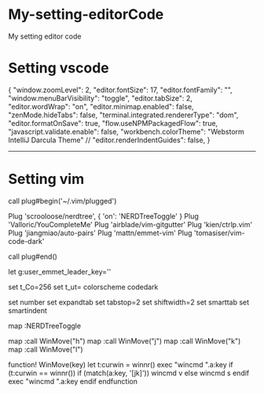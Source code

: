 # My-setting-editorCode
My setting editor code



<h1>Setting vscode</h1>

<p>
{
    "window.zoomLevel": 2,
    "editor.fontSize": 17,
    "editor.fontFamily": "",
    "window.menuBarVisibility": "toggle",
    "editor.tabSize": 2,
    "editor.wordWrap": "on",
    "editor.minimap.enabled": false,
    "zenMode.hideTabs": false,
    "terminal.integrated.rendererType": "dom",
    "editor.formatOnSave": true,
    "flow.useNPMPackagedFlow": true,
    "javascript.validate.enable": false,
    "workbench.colorTheme": "Webstorm IntelliJ Darcula Theme"
    // "editor.renderIndentGuides": false,
}
</p>

<hr />

<h1>Setting vim</h1>

<p>
call plug#begin('~/.vim/plugged')

Plug 'scrooloose/nerdtree', { 'on':  'NERDTreeToggle' }
Plug 'Valloric/YouCompleteMe'
Plug 'airblade/vim-gitgutter'
Plug 'kien/ctrlp.vim'
Plug 'jiangmiao/auto-pairs'
Plug 'mattn/emmet-vim'
Plug 'tomasiser/vim-code-dark'

call plug#end()

let g:user_emmet_leader_key='<C-Z>'

set t_Co=256
set t_ut=
colorscheme codedark

set number
set expandtab
set tabstop=2
set shiftwidth=2
set smarttab
set smartindent

map <C-e> :NERDTreeToggle<CR>

map <silent> <C-h> :call WinMove("h")<CR>
map <silent> <C-j> :call WinMove("j")<CR>
map <silent> <C-k> :call WinMove("k")<CR>
map <silent> <C-l> :call WinMove("l")<CR>

function! WinMove(key)
  let t:curwin = winnr()
  exec "wincmd ".a:key
  if (t:curwin == winnr())
    if (match(a:key, '[jk]'))
      wincmd v
    else
      wincmd s
    endif
    exec "wincmd ".a:key
  endif
endfunction

</p>
